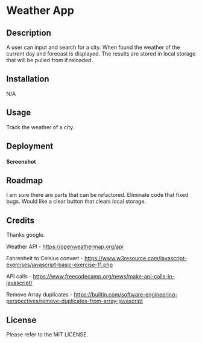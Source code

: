 # Weather App

## Description
A user can input and search for a city. When found the weather of the current day and forecast is displayed. The results are stored in local storage that will be pulled from if reloaded. 



## Installation

N/A

## Usage
Track the weather of a city.


## Deployment


#### Screenshot


## Roadmap
I am sure there are parts that can be refactored. Eliminate code that fixed bugs. Would like a clear button that clears local storage. 

## Credits
Thanks google. 

Weather API - https://openweathermap.org/api

Fahrenheit to Celsius convert - https://www.w3resource.com/javascript-exercises/javascript-basic-exercise-11.php

API calls - https://www.freecodecamp.org/news/make-api-calls-in-javascript/

Remove Array duplicates - https://builtin.com/software-engineering-perspectives/remove-duplicates-from-array-javascript


## License
Please refer to the MIT LICENSE.
